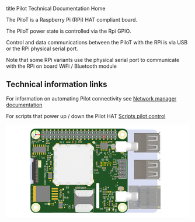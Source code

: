 
title Pilot Technical Documentation Home

The PiloT is a Raspberry Pi \(RPi\) HAT compliant board.

The PiloT power state is controlled via the Rpi GPIO.

Control and data communications between the PiloT with the RPi is via USB or the RPi physical serial port.

Note that some RPi variants use the physical serial port to communicate with the RPi on board WiFi / Bluetooth module 

## Technical information links
For information on automating Pilot connectivity see [Network manager documentation](./networkManagerDocs/README.md)  
  
For scripts that power up / down the Pilot HAT [Scripts pilot control](./scripts_pilotControl/)
  
![Picture of pilot_should appear here alt <](./images/PilotPCA.png "Pilot")


